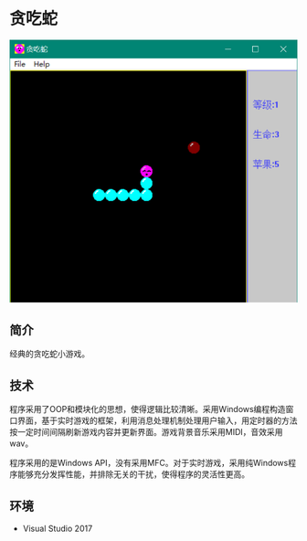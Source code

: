 # 贪吃蛇

![](snake1.png)

## 简介

经典的贪吃蛇小游戏。

## 技术

程序采用了OOP和模块化的思想，使得逻辑比较清晰。采用Windows编程构造窗口界面，基于实时游戏的框架，利用消息处理机制处理用户输入，用定时器的方法按一定时间间隔刷新游戏内容并更新界面。游戏背景音乐采用MIDI，音效采用wav。

程序采用的是Windows API，没有采用MFC。对于实时游戏，采用纯Windows程序能够充分发挥性能，并排除无关的干扰，使得程序的灵活性更高。

## 环境

* Visual Studio 2017
